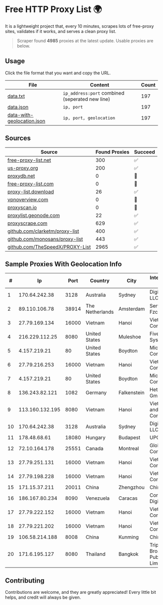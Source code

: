 
# Free HTTP Proxy List 🌍

It is a lightweight project that, every 10 minutes, scrapes lots of free-proxy sites, validates if it works, and serves a clean proxy list.


> Scraper found **4985** proxies at the latest update. Usable proxies are below.

## Usage

Click the file format that you want and copy the URL.


|File|Content|Count|
|----|-------|-----|
|[data.txt](https://raw.githubusercontent.com/themiralay/Proxy-List-World/master/data.txt)|`ip_address:port` combined (seperated new line)|197|
|[data.json](https://raw.githubusercontent.com/themiralay/Proxy-List-World/master/data.json)|`ip, port`|197|
|[data-with-geolocation.json](https://raw.githubusercontent.com/themiralay/Proxy-List-World/master/data-with-geolocation.json)|`ip, port, geolocation`|197|

## Sources

|Source|Found Proxies|Succeed|
|------|-------------|-------|
|[free-proxy-list.net](https://free-proxy-list.net)|300|✅|
|[us-proxy.org](https://www.us-proxy.org)|200|✅|
|[proxydb.net](http://proxydb.net)|0|🚫|
|[free-proxy-list.com](https://free-proxy-list.com/?page=&port=&type%5B%5D=http&type%5B%5D=https&up_time=0&search=Search)|0|🚫|
|[proxy-list.download](https://www.proxy-list.download/HTTP)|26|✅|
|[vpnoverview.com](https://vpnoverview.com/privacy/anonymous-browsing/free-proxy-servers)|0|🚫|
|[proxyscan.io](https://www.proxyscan.io)|0|🚫|
|[proxylist.geonode.com](https://proxylist.geonode.com/api/proxy-list?limit=300&page=1&sort_by=lastChecked&sort_type=desc&protocols=http,https)|22|✅|
|[proxyscrape.com](https://api.proxyscrape.com/v2/?request=displayproxies&protocol=http&timeout=10000&country=all&ssl=all&anonymity=all)|629|✅|
|[github.com/clarketm/proxy-list](https://raw.githubusercontent.com/clarketm/proxy-list/master/proxy-list-raw.txt)|400|✅|
|[github.com/monosans/proxy-list](https://raw.githubusercontent.com/monosans/proxy-list/main/proxies/http.txt)|443|✅|
|[github.com/TheSpeedX/PROXY-List](https://raw.githubusercontent.com/TheSpeedX/PROXY-List/master/http.txt)|2965|✅|


## Sample Proxies With Geolocation Info

|#|Ip|Port|Country|City|Internet Service Provider|
|-|--|----|-------|----|-------------------------|
|1|170.64.242.38|3128|Australia|Sydney|DigitalOcean, LLC|
|2|89.110.106.78|38914|The Netherlands|Amsterdam|Servers Tech Fzco|
|3|27.79.169.134|16000|Vietnam|Hanoi|Viettel Corporation|
|4|216.229.112.25|8080|United States|Muleshoe|Five Area Systems, LLC|
|5|4.157.219.21|80|United States|Boydton|Microsoft Corporation|
|6|27.79.216.253|16000|Vietnam|Hanoi|Viettel Corporation|
|7|4.157.219.21|80|United States|Boydton|Microsoft Corporation|
|8|136.243.82.121|1082|Germany|Falkenstein|Hetzner Online GmbH|
|9|113.160.132.195|8080|Vietnam|Hanoi|VietNam Post and Telecom Corporation|
|10|170.64.242.38|3128|Australia|Sydney|DigitalOcean, LLC|
|11|178.48.68.61|18080|Hungary|Budapest|UPC|
|12|72.10.164.178|25551|Canada|Montreal|GloboTech Communications|
|13|27.79.251.131|16000|Vietnam|Hanoi|Viettel Corporation|
|14|27.79.198.228|16000|Vietnam|Hanoi|Viettel Corporation|
|15|171.15.37.211|20011|China|Zhengzhou|China Telecom|
|16|186.167.80.234|8090|Venezuela|Caracas|Corporacion Digitel C.A|
|17|27.79.222.152|16000|Vietnam|Hanoi|Viettel Corporation|
|18|27.79.221.202|16000|Vietnam|Hanoi|Viettel Corporation|
|19|106.58.214.188|8008|China|Kunming|Chinanet|
|20|171.6.195.127|8080|Thailand|Bangkok|Triple T Broadband Public Company Limited|



## Contributing

Contributions are welcome, and they are greatly appreciated! Every
little bit helps, and credit will always be given.

